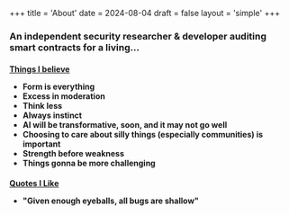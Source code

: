 +++
title = 'About'
date = 2024-08-04
draft = false
layout = 'simple'
+++

<!-- {{< typeit
  tag=h1
  lifeLike=true
  >}}
About
{{< /typeit >}} -->

<h3>An independent security researcher & developer auditing smart contracts for a living...
<p>

<h4> <ins>Things I believe</ins> 

- Form is everything
- Excess in moderation
- Think less
- Always instinct
- AI will be transformative, soon, and it may not go well
- Choosing to care about silly things (especially communities) is important
- Strength before weakness
- Things gonna be more challenging


<h4> <ins>Quotes I Like</ins>
<p>

- "Given enough eyeballs, all bugs are shallow"


